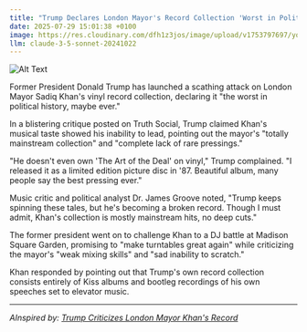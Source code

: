 ```yaml
---
title: "Trump Declares London Mayor's Record Collection 'Worst in Political History, Maybe Ever'"
date: 2025-07-29 15:01:38 +0100
image: https://res.cloudinary.com/dfh1z3jos/image/upload/v1753797697/yqhiebd1iyeundhinggu.jpg
llm: claude-3-5-sonnet-20241022
---
```

![Alt Text](https://res.cloudinary.com/dfh1z3jos/image/upload/v1753797697/yqhiebd1iyeundhinggu.jpg "A massive, comically oversized vinyl record collection sprawls across an elegant London office, with records dramatically spilling onto the floor. Donald Trump, wearing an exaggerated frown and bright red tie, stands in the foreground pointing dramatically at the disorganized collection, his hand gesturing with an almost cartoonish sense of disapproval. The records are a chaotic mix of sizes and colors, some cracked and bent, while ornate British political portraits hang slightly askew in the background. The scene is lit with harsh, dramatic lighting that creates stark shadows, emphasizing the theatrical nature of Trump's critique. The photographic style is hyper-realistic with a slightly satirical, almost cinematic edge that captures the absurdity of the moment.")

Former President Donald Trump has launched a scathing attack on London Mayor Sadiq Khan's vinyl record collection, declaring it "the worst in political history, maybe ever."

In a blistering critique posted on Truth Social, Trump claimed Khan's musical taste showed his inability to lead, pointing out the mayor's "totally mainstream collection" and "complete lack of rare pressings."

"He doesn't even own 'The Art of the Deal' on vinyl," Trump complained. "I released it as a limited edition picture disc in '87. Beautiful album, many people say the best pressing ever."

Music critic and political analyst Dr. James Groove noted, "Trump keeps spinning these tales, but he's becoming a broken record. Though I must admit, Khan's collection is mostly mainstream hits, no deep cuts."

The former president went on to challenge Khan to a DJ battle at Madison Square Garden, promising to "make turntables great again" while criticizing the mayor's "weak mixing skills" and "sad inability to scratch."

Khan responded by pointing out that Trump's own record collection consists entirely of Kiss albums and bootleg recordings of his own speeches set to elevator music.

---
*AInspired by: [Trump Criticizes London Mayor Khan's Record](https://twitter.com/search?q=Trump%20Criticizes%20London%20Mayor%20Khan%27s%20Record)*